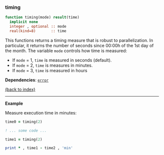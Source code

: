 ### timing

```fortran
function timing(mode) result(time)
  implicit none
  integer , optional :: mode
  real(kind=8)       :: time
```

This functions returns a timing measure that is robust to parallelization. In particular, it returns the number of seconds since 00:00h of the 1st day of the month. The variable ```mode``` controls how time is measured:

- If ```mode``` = 1, ```time``` is measured in seconds (default).
- If ```mode``` = 2, ```time``` is measures in minutes.
- If ```mode``` = 3, ```time``` is measured in hours

**Dependencies**: [```error```](error.md)

[(back to index)](../index.md)

---

**Example**

Measure execution time in minutes:

```fortran
time0 = timing(2)

! ... some code ...

time1 = timing(2)

print * , time1 - time2 , 'min'
``` 

